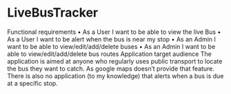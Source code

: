 # LiveBusTracker

Functional requirements
• As a User I want to be able to view the live Bus
• As a User I want to be alert when the bus is near my stop
• As an Admin I want to be able to view/edit/add/delete buses
• As an Admin I want to be able to view/edit/add/delete bus routes
Application target audience
The application is aimed at anyone who regularly uses public transport to locate the bus they want 
to catch. As google maps doesn’t provide that feature. There is also no application (to my 
knowledge) that alerts when a bus is due at a specific stop.
